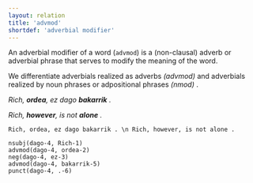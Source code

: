 ```yaml
---
layout: relation
title: 'advmod'
shortdef: 'adverbial modifier'
---
```


An adverbial modifier of a word (`advmod`) is a (non-clausal) adverb or adverbial phrase that serves to modify the meaning of the word.

We differentiate adverbials realized as adverbs _(advmod)_ and adverbials realized by noun phrases or adpositional phrases _(nmod)_ .

*Rich, **ordea**, ez dago **bakarrik** .* 

*Rich, **however**, is not **alone** .*

~~~ sdparse
Rich, ordea, ez dago bakarrik . \n Rich, however, is not alone .

nsubj(dago-4, Rich-1)
advmod(dago-4, ordea-2)
neg(dago-4, ez-3)
advmod(dago-4, bakarrik-5)
punct(dago-4, .-6)
~~~
